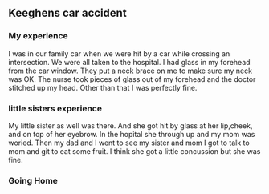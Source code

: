 ## Keeghens car accident

### My experience
I was in our family car when we were hit by a car while crossing an intersection.  We were all taken to the hospital.  I had glass in my forehead from the car window.  They put a neck brace on me to make sure my neck was OK.  The nurse took pieces of glass out of my forehead and the doctor stitched up my head.  Other than that I was perfectly fine.

### little sisters experience
My little sister as well was there.  And she got hit by glass at her lip,cheek, and on top of her eyebrow. In the hopital she through up and my mom was woried. Then my dad and I went to see my sister and mom I got to talk to mom and git to eat some fruit. I think she got a little concussion but she was fine.

### Going Home

